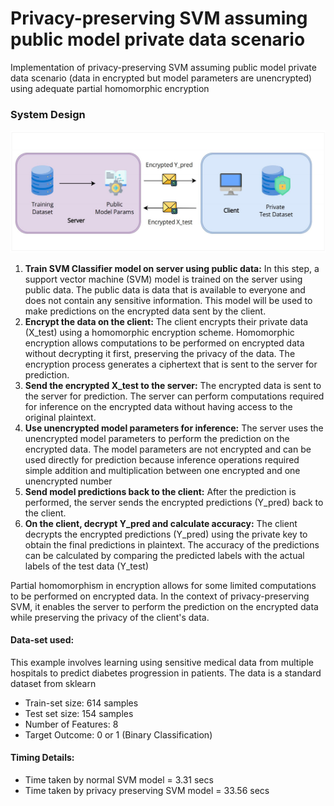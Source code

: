 # Privacy-preserving SVM assuming public model private data scenario

Implementation of privacy-preserving SVM assuming public model private data scenario (data in encrypted but model parameters are unencrypted) using adequate partial homomorphic encryption

### System Design

![System-Design](https://github.com/myaseenml/Privacy-Preserving-ML/blob/main/system_design.png)

1. **Train SVM Classifier model on server using public data:** In this step, a support vector machine (SVM) model is trained on the server using public data. The public data is data that is available to everyone and does not contain any sensitive information. This model will be used to make predictions on the encrypted data sent by the client.
2. **Encrypt the data on the client:** The client encrypts their private data (X_test) using a homomorphic encryption scheme. Homomorphic encryption allows computations to be performed on encrypted data without decrypting it first, preserving the privacy of the data. The encryption process generates a ciphertext that is sent to the server for prediction.
3. **Send the encrypted X_test to the server:** The encrypted data is sent to the server for prediction. The server can perform computations required for inference on the encrypted data without having access to the original plaintext.
4. **Use unencrypted model parameters for inference:** The server uses the unencrypted model parameters to perform the prediction on the encrypted data. The model parameters are not encrypted and can be used directly for prediction because inference operations required simple addition and multiplication between one encrypted and one unencrypted number
5. **Send model predictions back to the client:** After the prediction is performed, the server sends the encrypted predictions (Y_pred) back to the client.
6. **On the client, decrypt Y_pred and calculate accuracy:** The client decrypts the encrypted predictions (Y_pred) using the private key to obtain the final predictions in plaintext. The accuracy of the predictions can be calculated by comparing the predicted labels with the actual labels of the test data (Y_test)

Partial homomorphism in encryption allows for some limited computations to be performed on encrypted data. In the context of privacy-preserving SVM, it enables the server to perform the prediction on the encrypted data while preserving the privacy of the client's data.

#### Data-set used:

This example involves learning using sensitive medical data from multiple hospitals to predict diabetes progression in patients. The data is a standard dataset from sklearn
- Train-set size: 614 samples
- Test set size: 154 samples
- Number of Features: 8
- Target Outcome: 0 or 1 (Binary Classification)

#### Timing Details:
- Time taken by normal SVM model = 3.31 secs
- Time taken by privacy preserving SVM model = 33.56 secs

